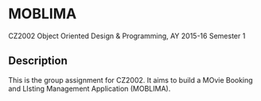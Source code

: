 # MOBLIMA
CZ2002 Object Oriented Design &amp; Programming, AY 2015-16 Semester 1

## Description
This is the group assignment for CZ2002. It aims to build a MOvie Booking and LIsting Management Application (MOBLIMA).
